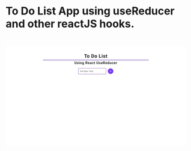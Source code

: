 # To Do List App using useReducer and other reactJS hooks.

# ![](crud-react-app-usereducer-and-other-hooks.gif)
